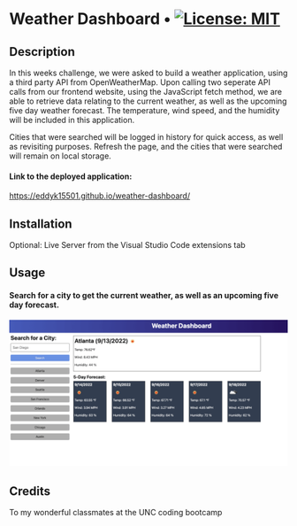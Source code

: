 # Weather Dashboard • [![License: MIT](https://img.shields.io/badge/License-MIT-yellow.svg)](https://opensource.org/licenses/MIT)

## Description
In this weeks challenge, we were asked to build a weather application, using a third party API from OpenWeatherMap. Upon calling two seperate API calls from our frontend website, using the JavaScript fetch method, we are able to retrieve data relating to the current weather, as well as the upcoming five day weather forecast. The temperature, wind speed, and the humidity will be included in this application.

Cities that were searched will be logged in history for quick access, as well as revisiting purposes. Refresh the page, and the cities that were searched will remain on local storage.

#### Link to the deployed application:
https://eddyk15501.github.io/weather-dashboard/

## Installation
Optional: Live Server from the Visual Studio Code extensions tab

## Usage

#### Search for a city to get the current weather, as well as an upcoming five day forecast.

![alt text](./assets/images/06-server-side-apis-homework-demo%20(1).png)

## Credits
To my wonderful classmates at the UNC coding bootcamp
